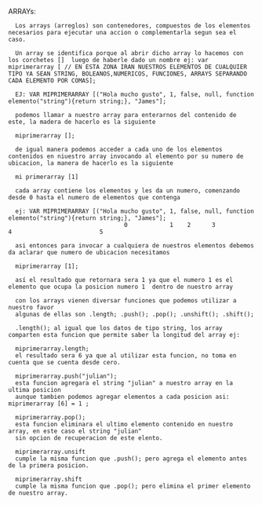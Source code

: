

ARRAYs:

      Los arrays (arreglos) son contenedores, compuestos de los elementos necesarios para ejecutar una accion o complementarla segun sea el caso.

      Un array se identifica porque al abrir dicho array lo hacemos con los corchetes []  luego de haberle dado un nombre ej: var miprimerarray [ // EN ESTA ZONA IRAN NUESTROS ELEMENTOS DE CUALQUIER TIPO YA SEAN STRING, BOLEANOS,NUMERICOS, FUNCIONES, ARRAYS SEPARANDO CADA ELEMENTO POR COMAS];

      EJ: VAR MIPRIMERARRAY [("Hola mucho gusto", 1, false, null, function elemento("string"){return string;}, "James"];
        
      podemos llamar a nuestro array para enterarnos del contenido de este, la madera de hacerlo es la siguiente 

      miprimerarray [];

      de igual manera podemos acceder a cada uno de los elementos contenidos en niuestro array invocando al elemento por su numero de ubicacion, la manera de hacerlo es la siguiente

      mi primerarray [1]

      cada array contiene los elementos y les da un numero, comenzando desde 0 hasta el numero de elementos que contenga

      ej: VAR MIPRIMERARRAY [("Hola mucho gusto", 1, false, null, function elemento("string"){return string;}, "James"];
                                     0            1    2      3                         4                         5  
      
      asi entonces para invocar a cualquiera de nuestros elementos debemos da aclarar que numero de ubicacion necesitamos

      miprimerarray [1];

      así el resultado que retornara sera 1 ya que el numero 1 es el elemento que ocupa la posicion numero 1  dentro de nuestro array

      con los arrays vienen diversar funciones que podemos utilizar a nuestro favor
      algunas de ellas son .length; .push(); .pop(); .unshift(); .shift();

      .length(); al igual que los datos de tipo string, los array comparten esta funcion que permite saber la longitud del array ej: 

      miprimerarray.length;
      el resultado sera 6 ya que al utilizar esta funcion, no toma en cuenta que se cuenta desde cero.

      miprimerarray.push("julian");
      esta funcion agregara el string "julian" a nuestro array en la ultima posicion
      aunque tambien podemos agregar elementos a cada posicion asi: miprimerarray [6] = 1 ;

      miprimerarray.pop();
      esta funcion eliminara el ultimo elemento contenido en nuestro array, en este caso el string "julian"
      sin opcion de recuperacion de este elento.

      miprimerarray.unsift 
      cumple la misma funcion que .push(); pero agrega el elemento antes de la primera posicion. 

      miprimerarray.shift
      cumple la misma funcion que .pop(); pero elimina el primer elemento de nuestro array.    